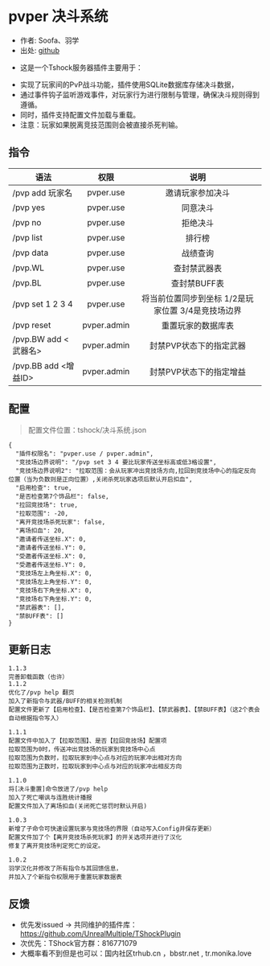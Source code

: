 # pvper 决斗系统

- 作者: Soofa、羽学
- 出处: [github](https://github.com/Soof4/PvPer/)

* 这是一个Tshock服务器插件主要用于：

- 实现了玩家间的PvP战斗功能，插件使用SQLite数据库存储决斗数据，
- 通过事件钩子监听游戏事件，对玩家行为进行限制与管理，确保决斗规则得到遵循。
- 同时，插件支持配置文件加载与重载。
- 注意：玩家如果脱离竞技范围则会被直接杀死判输。

## 指令

| 语法                                                          |              权限             |               说明              |
| ----------------------------------------------------------- | :-------------------------: | :---------------------------: |
| /pvp add 玩家名                                                |  pvper.use  |            邀请玩家参加决斗           |
| /pvp yes                                                    |  pvper.use  |              同意决斗             |
| /pvp no                                                     |  pvper.use  |              拒绝决斗             |
| /pvp list                                                   |  pvper.use  |              排行榜              |
| /pvp data                                                   |  pvper.use  |              战绩查询             |
| /pvp.WL                                     |  pvper.use  |             查封禁武器表            |
| /pvp.BL                                     |  pvper.use  |            查封禁BUFF表           |
| /pvp set 1 2 3 4                                            |  pvper.use  | 将当前位置同步到坐标 1/2是玩家位置 3/4是竞技场边界 |
| /pvp reset                                                  | pvper.admin |           重置玩家的数据库表           |
| /pvp.BW add <武器名>  | pvper.admin |         封禁PVP状态下的指定武器         |
| /pvp.BB add <增益ID> | pvper.admin |         封禁PVP状态下的指定增益         |

## 配置

> 配置文件位置：tshock/决斗系统.json

```json5
{
  "插件权限名": "pvper.use / pvper.admin",
  "竞技场边界说明": "/pvp set 3 4 要比玩家传送坐标高或低3格设置",
  "竞技场边界说明2": "拉取范围：会从玩家冲出竞技场方向,拉回到竞技场中心的指定反向位置（当为负数则是正向位置）,关闭杀死玩家选项后默认开启扣血",
  "启用检查": true,
  "是否检查第7个饰品栏": false,
  "拉回竞技场": true,
  "拉取范围": -20,
  "离开竞技场杀死玩家": false,
  "离场扣血": 20,
  "邀请者传送坐标.X": 0,
  "邀请者传送坐标.Y": 0,
  "受邀者传送坐标.X": 0,
  "受邀者传送坐标.Y": 0,
  "竞技场左上角坐标.X": 0,
  "竞技场左上角坐标.Y": 0,
  "竞技场右下角坐标.X": 0,
  "竞技场右下角坐标.Y": 0,
  "禁武器表": [],
  "禁BUFF表": []
}
```

## 更新日志

```
1.1.3
完善卸载函数（也许）
1.1.2
优化了/pvp help 翻页
加入了新指令与武器/BUFF的相关检测机制
配置文件更新了【启用检查】、【是否检查第7个饰品栏】、【禁武器表】、【禁BUFF表】（这2个表会自动根据指令写入）

1.1.1
配置文件中加入了【拉取范围】、是否【拉回竞技场】配置项  
拉取范围为0时，传送冲出竞技场的玩家到竞技场中心点  
拉取范围为负数时，拉取玩家到中心点与对应的玩家冲出相对方向  
拉取范围为正数时，拉取玩家到中心点与对应的玩家冲出相反方向  

1.1.0
将[决斗重置]命令放进了/pvp help
加入了死亡嘲讽与连胜统计播报
配置文件加入了离场扣血(关闭死亡惩罚时默认开启)

1.0.3
新增了子命令可快速设置玩家与竞技场的界限（自动写入Config并保存更新）
配置文件加了个【离开竞技场杀死玩家】的开关选项并进行了汉化
修复了离开竞技场判定死亡的设定。

1.0.2
羽学汉化并修改了所有指令与其回馈信息，  
并加入了个新指令权限用于重置玩家数据表
```

## 反馈

- 优先发issued -> 共同维护的插件库：https://github.com/UnrealMultiple/TShockPlugin
- 次优先：TShock官方群：816771079
- 大概率看不到但是也可以：国内社区trhub.cn ，bbstr.net , tr.monika.love
